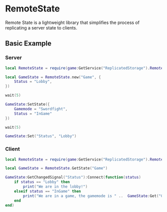 # RemoteState
 
Remote State is a lightweight library that simplifies the process of replicating a server state to clients.

## Basic Example

### Server

```lua
local RemoteState = require(game:GetService("ReplicatedStorage").RemoteState)

local GameState = RemoteState.new("Game", {
    Status = "Lobby",
})

wait(5)

GameState:SetState({
    Gamemode = "Swordfight",
    Status = "InGame"
})

wait(5)

GameState:Set("Status", "Lobby")
```

### Client

```lua
local RemoteState = require(game:GetService("ReplicatedStorage").RemoteState)

local GameState = RemoteState.GetState("Game")

GameState:GetChangedSignal("Status"):Connect(function(status)
    if status == "Lobby" then
        print("We are in the lobby!")
    elseif status == "InGame" then
        print("We are in a game, the gamemode is " ..  GameState:Get("Gamemode"))
    end
end)
```